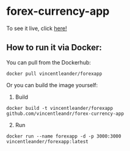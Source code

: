 # forex-currency-app

To see it live, click [here!](http://forex-currency-app.surge.sh/)


## How to run it via Docker:

You can pull from the Dockerhub:
```
docker pull vincentleander/forexapp
```

Or you can build the image yourself:
1. Build
```
docker build -t vincentleander/forexapp github.com/vincentleandr/forex-currency-app
```

2. Run
```
docker run --name forexapp -d -p 3000:3000 vincentleander/forexapp:latest
```
